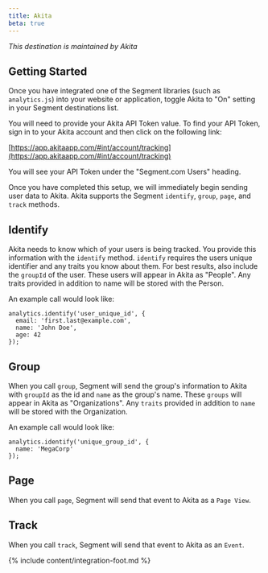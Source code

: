 ```yaml
---
title: Akita
beta: true
---
```


*This destination is maintained by Akita*

## Getting Started

Once you have integrated one of the Segment libraries (such as `analytics.js`) into your website or application, toggle Akita to "On" setting in your Segment destinations list.

You will need to provide your Akita API Token value. To find your API Token, sign in to your Akita account and then click on the following link:

[https://app.akitaapp.com/#int/account/tracking](https://app.akitaapp.com/#int/account/tracking)

You will see your API Token under the "Segment.com Users" heading.

Once you have completed this setup, we will immediately begin sending user data to Akita. Akita supports the Segment `identify`, `group`, `page`, and `track` methods.

## Identify

Akita needs to know which of your users is being tracked. You provide this information with the `identify` method. `identify` requires the users unique identifier and any traits you know about them. For best results, also include the `groupId` of the user. These users will appear in Akita as "People". Any traits provided in addition to name will be stored with the Person.

An example call would look like:

```
analytics.identify('user_unique_id', {
  email: 'first.last@example.com',
  name: 'John Doe',
  age: 42
});
```

## Group

When you call `group`, Segment will send the group's information to Akita with `groupId` as the id and `name` as the group's name. These `groups` will appear in Akita as "Organizations". Any `traits` provided in addition to `name` will be stored with the Organization.

An example call would look like:

```
analytics.identify('unique_group_id', {
  name: 'MegaCorp'
});
```

## Page

When you call `page`, Segment will send that event to Akita as a `Page View`.

## Track

When you call `track`, Segment will send that event to Akita as an `Event`.


{% include content/integration-foot.md %}
